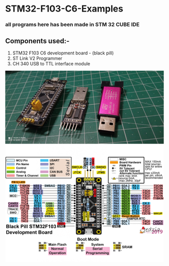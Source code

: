 # STM32-F103-C6-Examples

### all programs here has been made in STM 32 CUBE IDE

## Components used:-
 1. STM32 F103 C6 development board - (black pill)
 2. ST Link V2 Programmer
 3. CH 340 USB to TTL interface module

  <img src="Images/IMG_20201231_233116.jpg" width="800">

  <img src="Images/black pill pinout.png" width = 800>
